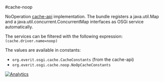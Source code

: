 #cache-noop

NoOperation [cache-api][1] implementation. The bundle registers a java.util.Map 
and a java.util.concurrent.ConcurrentMap interfaces as OSGi service 
automatically.

The services can be filtered with the following expression:
`(cache.driver.name=noop)`

The values are available in constants:
 - `org.everit.osgi.cache.CacheConstants` (from the cache-api)
 - `org.everit.osgi.cache.noop.NoOpCacheConstants`

[![Analytics](https://ga-beacon.appspot.com/UA-15041869-4/everit-org/cache-noop)](https://github.com/igrigorik/ga-beacon)

[1]: https://github.com/everit-org/cache-api

